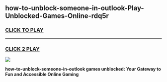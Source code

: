 
## how-to-unblock-someone-in-outlook-Play-Unblocked-Games-Online-rdq5r
<h3>
<a href="https://premium76.site?title=how-to-unblock-someone-in-outlook&ref=25A">CLICK TO PLAY</a></h3>
<hr>

<h3>
<a href="https://premium76.site?title=how-to-unblock-someone-in-outlook&ref=25A">CLICK 2 PLAY</a>
  
</h3>

<a href="https://premium76.site?title=how-to-unblock-someone-in-outlook&ref=25A"><img src="https://clearcache.store/games.png"></a>


**how-to-unblock-someone-in-outlook games unblocked: Your Gateway to Fun and Accessible Online Gaming**
